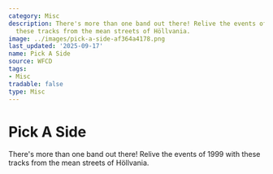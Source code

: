 ```yaml
---
category: Misc
description: There's more than one band out there! Relive the events of 1999 with
  these tracks from the mean streets of Höllvania.
image: ../images/pick-a-side-af364a4178.png
last_updated: '2025-09-17'
name: Pick A Side
source: WFCD
tags:
- Misc
tradable: false
type: Misc
---
```


# Pick A Side

There's more than one band out there! Relive the events of 1999 with these tracks from the mean streets of Höllvania.

